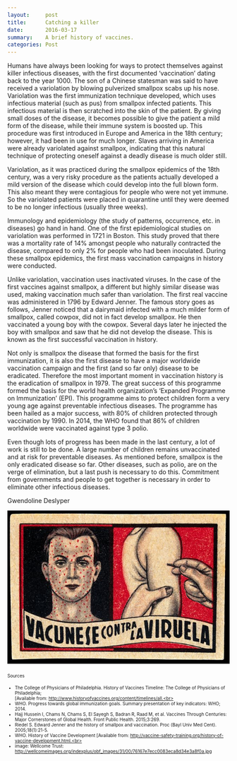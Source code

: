 ```yaml
---
layout:     post
title:      Catching a killer
date:       2016-03-17
summary:    A brief history of vaccines.
categories: Post
---
```

Humans have always been looking for ways to protect themselves against killer infectious diseases, with the first documented 
‘vaccination’ dating back to the year 1000. The son of a Chinese statesman was said to have received a variolation by 
blowing pulverized smallpox scabs up his nose. Variolation was the first immunization technique developed, which uses 
infectious material (such as pus) from smallpox infected patients. This infectious material is then scratched into the skin 
of the patient. By giving small doses of the disease, it becomes possible to give the patient a mild form of the disease, while
their immune system is boosted up. This procedure was first introduced in Europe and America in the 18th century; however, it 
had been in use for much longer. Slaves arriving in America were already variolated against smallpox, indicating that this 
natural technique of protecting oneself against a deadly disease is much older still.

Variolation, as it was practiced during the smallpox epidemics of the 18th century, was a very risky procedure as the patients 
actually developed a mild version of the disease which could develop into the full blown form. This also meant they were 
contagious for people who were not yet immune. So the variolated patients were placed in quarantine until they were deemed 
to be no longer infectious (usually three weeks). 

Immunology and epidemiology (the study of patterns, occurrence, etc. in diseases) go hand in hand. One of the first 
epidemiological studies on variolation was performed in 1721 in Boston. This study proved that there was a mortality rate of 
14% amongst people who naturally contracted the disease, compared to only 2% for people who had been inoculated. During these 
smallpox epidemics, the first mass vaccination campaigns in history were conducted.

Unlike variolation, vaccination uses inactivated viruses. In the case of the first vaccines against smallpox, a different but 
highly similar disease was used, making vaccination much safer than variolation. The first real vaccine was administered in 
1796 by Edward Jenner. The famous story goes as follows, Jenner noticed that a dairymaid infected with a much milder form of 
smallpox, called cowpox, did not in fact develop smallpox. He then vaccinated a young boy with the cowpox. Several days later 
he injected the boy with smallpox and saw that he did not develop the disease. This is known as the first successful 
vaccination in history. 

Not only is smallpox the disease that formed the basis for the first immunization, it is also the first disease to have a major
worldwide vaccination campaign and the first (and so far only) disease to be eradicated. Therefore the most important moment in
vaccination history is the eradication of smallpox in 1979. The great success of this programme formed the basis for the world 
health organization’s ‘Expanded Programme on Immunization’ (EPI). This programme aims to protect children form a very young age
against preventable infectious diseases. The programme has been hailed as a major success, with 80% of children protected 
through vaccination by 1990. In 2014, the WHO found that 86% of children worldwide were vaccinated against type 3 polio. 

Even though lots of progress has been made in the last century, a lot of work is still to be done. A large number of children 
remains unvaccinated and at risk for preventable diseases. As mentioned before, smallpox is the only eradicated disease so far.
Other diseases, such as polio, are on the verge of elimination, but a last push is necessary to do this. Commitment from 
governments and people to get together is necessary in order to eliminate other infectious diseases.

Gwendoline Deslyper

<center><img src="https://raw.githubusercontent.com/agonyantibodies/agonyantibodies.github.io/master/images/Smallpox.jpg"/></center>

<font size='1'> Sources<br>
- The College of Physicians of Philadelphia. History of Vaccines Timeline: The College of Physicians of Philadelphia;  
  [Available from: http://www.historyofvaccines.org/content/timelines/all.<br>
- WHO. Progress towards global immunization goals. Summary presentation of key indicators: WHO; 2014.
- Hajj Hussein I, Chams N, Chams S, El Sayegh S, Badran R, Raad M, et al. Vaccines Through Centuries: Major Cornerstones 
  of Global Health. Front Public Health. 2015;3:269.<br>
- Riedel S. Edward Jenner and the history of smallpox and vaccination. Proc (Bayl Univ Med Cent). 2005;18(1):21-5.<br>
- WHO. History of Vaccine Development  [Available from: http://vaccine-safety-training.org/history-of-vaccine-development.html.<br>
- image: Wellcome Trust: http://wellcomeimages.org/indexplus/obf_images/31/00/76167e7ecc0083eca8d34e3a8f0a.jpg 
</font>

